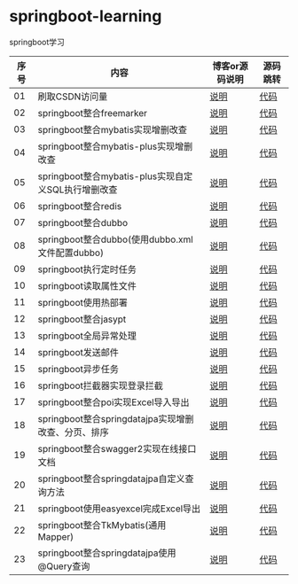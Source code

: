 # springboot-learning
springboot学习

| 序号| 内容                                                |博客or源码说明                                                                                   | 源码跳转|
| --- | -----                                               |-----                                                                                      | ----------|
| 01  |刷取CSDN访问量                                       |[说明](./csdn/csdn_instruction.md)                                                        | [代码](./csdn)|
| 02  |springboot整合freemarker                             |[说明](./springboot-freemarker01/springboot-freemarker01_instruction.md)                  | [代码](./springboot-freemarker01)|
| 03  |springboot整合mybatis实现增删改查                    |[说明](https://blog.csdn.net/qq_35620501/article/details/88832530)                        | [代码](./springboot-mybatis01)|
| 04  |springboot整合mybatis-plus实现增删改查               |[说明](./springboot-mybatis-plus01/springboot-mybatis-plus01_instruction.md)              | [代码](./springboot-mybatis-plus01)|
| 05  |springboot整合mybatis-plus实现自定义SQL执行增删改查  |[说明](./springboot-mybatis-plus02/springboot-mybatis-plus02_instruction.md)              | [代码](./springboot-mybatis-plus02)|
| 06  |springboot整合redis                                  |[说明](./springboot-redis01/springboot-redis01_instruction.md)                            | [代码](./springboot-redis01)|
| 07  |springboot整合dubbo                                  |[说明](https://blog.csdn.net/qq_35620501/article/details/93363976)                        | [代码](./springboot-dubbo01)|
| 08  |springboot整合dubbo(使用dubbo.xml文件配置dubbo)      |[说明](./springboot-dubbo02/springboot-dubbo02_instruction.md)                            | [代码](./springboot-dubbo02)|
| 09  |springboot执行定时任务                               |[说明](./springboot-scheduled01/springboot-scheduled01_instruction.md)                    | [代码](./springboot-scheduled01)|
| 10  |springboot读取属性文件                               |[说明](./springboot-properties01/springboot-properties01_instruction.md)                  | [代码](./springboot-properties01)|
| 11  |springboot使用热部署                                 |[说明](./springboot-devtools01/springboot-devtools01_instruction.md)                      | [代码](./springboot-devtools01)|
| 12  |springboot整合jasypt                                 |[说明](https://blog.csdn.net/qq_35620501/article/details/92692897)                        | [代码](./springboot-jasypt01)|
| 13  |springboot全局异常处理                               |[说明](./springboot-exceptionhandler01/springboot-exceptionhandler01_instruction.md)      | [代码](./springboot-exceptionhandler01)|
| 14  |springboot发送邮件                                   |[说明](https://blog.csdn.net/qq_35620501/article/details/93716089)                        | [代码](./springboot-mail01)|
| 15  |springboot异步任务                                   |[说明](./springboot-async01/springboot-async01_instruction.md)                            | [代码](./springboot-async01)|
| 16  |springboot拦截器实现登录拦截                         |[说明](./springboot-interceptor01/springboot-interceptor01_instruction.md)                | [代码](./springboot-interceptor01)|
| 17  |springboot整合poi实现Excel导入导出                   |[说明](./springboot-poi01/springboot-poi01_instruction.md)                                | [代码](./springboot-poi01)|
| 18  |springboot整合springdatajpa实现增删改查、分页、排序  |[说明](https://blog.csdn.net/qq_35620501/article/details/93627016)                        | [代码](./springboot-springdatajpa01)|
| 19  |springboot整合swagger2实现在线接口文档               |[说明](https://blog.csdn.net/qq_35620501/article/details/92223892)                        | [代码](./springboot-swagger201)|
| 20  |springboot整合springdatajpa自定义查询方法            |[说明](https://blog.csdn.net/qq_35620501/article/details/93639589)                        | [代码](./springboot-springdatajpa02)|
| 21  |springboot使用easyexcel完成Excel导出                 |[说明](https://blog.csdn.net/qq_35620501/article/details/93619368)                        | [代码](./springboot-easyexcel01)|
| 22  |springboot整合TkMybatis(通用Mapper)                  |[说明](https://blog.csdn.net/qq_35620501/article/details/93619497)                        | [代码](./springboot-tkmybatis01)|
| 23  |springboot整合springdatajpa使用@Query查询            |[说明](./springboot-springdatajpa03/springboot-springdatajpa03_instruction.md)            | [代码](./springboot-springdatajpa03)|
